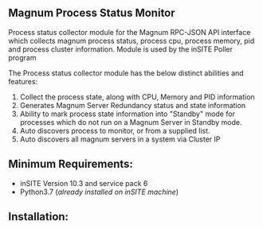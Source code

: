 ## Magnum Process Status Monitor

Process status collector module for the Magnum RPC-JSON API interface which collects magnum process status, process cpu, process memory, pid and process cluster information.  Module is used by the inSITE Poller program

The Process status collector module has the below distinct abilities and features:

1. Collect the process state, along with CPU, Memory and PID information
2. Generates Magnum Server Redundancy status and state information
3. Ability to mark process state information into "Standby" mode for processes which do not run on a Magnum Server in Standby mode.
4. Auto discovers process to monitor, or from a supplied list.
5. Auto discovers all magnum servers in a system via Cluster IP

## Minimum Requirements:

- inSITE Version 10.3 and service pack 6
- Python3.7 (_already installed on inSITE machine_)

## Installation: